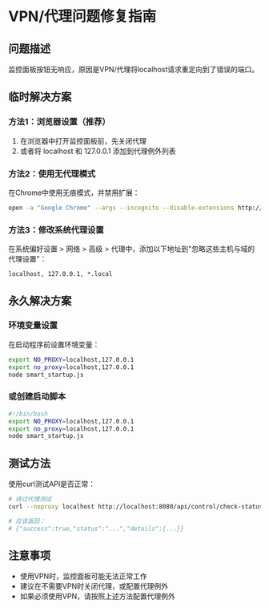 # VPN/代理问题修复指南

## 问题描述
监控面板按钮无响应，原因是VPN/代理将localhost请求重定向到了错误的端口。

## 临时解决方案

### 方法1：浏览器设置（推荐）
1. 在浏览器中打开监控面板前，先关闭代理
2. 或者将 localhost 和 127.0.0.1 添加到代理例外列表

### 方法2：使用无代理模式
在Chrome中使用无痕模式，并禁用扩展：
```bash
open -a "Google Chrome" --args --incognito --disable-extensions http://localhost:8080/dashboard
```

### 方法3：修改系统代理设置
在系统偏好设置 > 网络 > 高级 > 代理中，添加以下地址到"忽略这些主机与域的代理设置"：
```
localhost, 127.0.0.1, *.local
```

## 永久解决方案

### 环境变量设置
在启动程序前设置环境变量：
```bash
export NO_PROXY=localhost,127.0.0.1
export no_proxy=localhost,127.0.0.1
node smart_startup.js
```

### 或创建启动脚本
```bash
#!/bin/bash
export NO_PROXY=localhost,127.0.0.1
export no_proxy=localhost,127.0.0.1
node smart_startup.js
```

## 测试方法
使用curl测试API是否正常：
```bash
# 绕过代理测试
curl --noproxy localhost http://localhost:8080/api/control/check-status

# 应该返回：
# {"success":true,"status":"...","details":{...}}
```

## 注意事项
- 使用VPN时，监控面板可能无法正常工作
- 建议在不需要VPN时关闭代理，或配置代理例外
- 如果必须使用VPN，请按照上述方法配置代理例外
